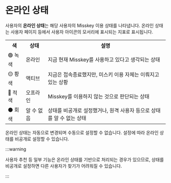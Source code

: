 # 온라인 상태

사용자의 **온라인 상태**는 해당 사용자의 Misskey 이용 상태를 나타냅니다.
온라인 상태는 사용자 페이지 등에서 사용자 아이콘의 모서리에 표시되는 지표로 표시됩니다.

<table>
	<tbody><tr>
		<th>색</th>
		<th>상태</th>
		<th>설명</th>
	</tr>
	<tr>
		<td>🟢 녹색</td>
		<td>온라인</td>
		<td>지금 현재 Misskey를 사용하고 있다고 생각되는 상태</td>
	</tr>
	<tr>
		<td>🟡 황색</td>
		<td>액티브</td>
		<td>지금은 접속종료했지만, 미스키 이용 자체는 이뤄지고 있는 상황</td>
	</tr>
	<tr>
		<td>🔴 적색</td>
		<td>오프라인</td>
		<td>Misskey를 이용하지 않는 것으로 판단되는 상태</td>
	</tr>
	<tr>
		<td>⚫ 회색</td>
		<td>알 수 없음</td>
		<td>상태를 비공개로 설정했거나, 원격 사용자 등으로 상태를 알 수 없는 상태</td>
	</tr>
</tbody></table>

온라인 상태는 자동으로 변경되며 수동으로 설정할 수 없습니다.
설정에 따라 온라인 상태를 비공개로 설정할 수 있습니다.

:::warning

사용자 추천 등 일부 기능은 온라인 상태를 기반으로 처리되는 경우가 있으므로, 상태를 비공개로 설정하면 다른 사용자가 찾기가 어려워질 수 있습니다.

:::
